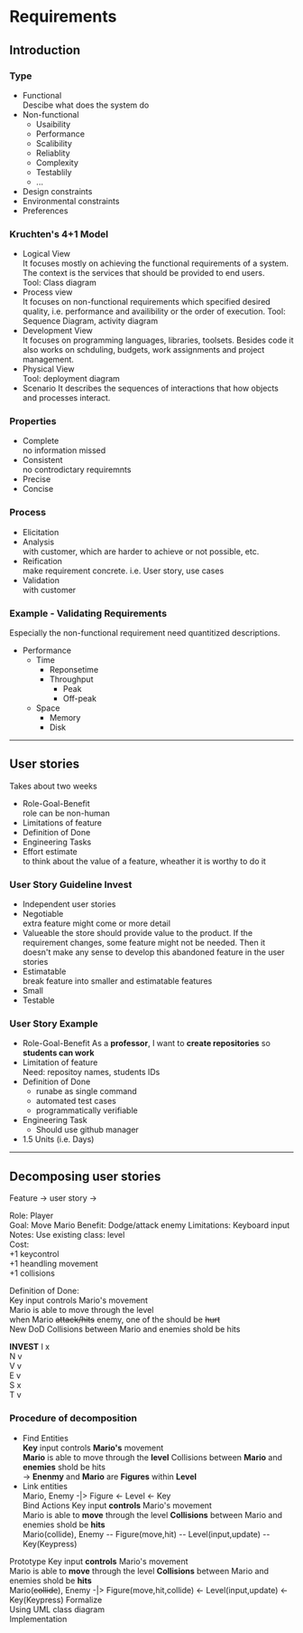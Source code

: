 # Requirements 
## Introduction 
### Type
- Functional  
    Descibe what does the system do
- Non-functional
    - Usaibility
    - Performance
    - Scalibility
    - Reliablity
    - Complexity
    - Testablily
    - ...
- Design constraints  
- Environmental constraints  
- Preferences  

### Kruchten's 4+1 Model
- Logical View  
    It focuses mostly on achieving the functional requirements of a system. The context is the services that should be provided to end users.  
    Tool: Class diagram  
- Process view  
    It focuses on non-functional requirements which specified desired quality, i.e. performance and availibility or the order of execution.
    Tool: Sequence Diagram, activity diagram
- Development View  
    It focuses on programming languages, libraries, toolsets. Besides code it also works on schduling, budgets, work assignments and project management.  
- Physical View  
    Tool: deployment diagram  
- Scenario
    It describes the sequences of interactions that how objects and processes interact.  
### Properties
- Complete  
    no information missed  
- Consistent  
    no controdictary requiremnts  
- Precise  
- Concise  

### Process
- Elicitation
- Analysis  
    with customer, which are harder to achieve or not possible, etc.  
- Reification  
    make requirement concrete. i.e. User story, use cases  
- Validation  
    with customer  

### Example - Validating Requirements
Especially the non-functional requirement need quantitized descriptions.
- Performance
    - Time
        - Reponsetime
        - Throughput
            - Peak
            - Off-peak
    - Space
        - Memory
        - Disk

---
## User stories  
Takes about two weeks  
- Role-Goal-Benefit  
    role can be non-human  
- Limitations of feature  
- Definition of Done  
- Engineering Tasks  
- Effort estimate  
    to think about the value of a feature, wheather it is worthy to do it  

### User Story Guideline Invest
- Independent user stories  
- Negotiable  
    extra feature might come or more detail
- Valueable 
    the store should provide value to the product. If the requirement changes, some feature might not be needed. Then it doesn't make any sense to develop this abandoned feature in the user stories  
- Estimatable  
    break feature into smaller and estimatable features  
- Small  
- Testable  


### User Story Example  
- Role-Goal-Benefit
    As a __professor__, I want to __create repositories__ so __students can work__
- Limitation of feature  
    Need: repositoy names, students IDs
- Definition of Done  
    - runabe as single command
    - automated test cases
    - programmatically verifiable
- Engineering Task  
    - Should use github manager  
- 1.5 Units (i.e. Days)

---
## Decomposing user stories  
Feature -> user story -> 

Role: Player  
Goal: Move Mario
Benefit: Dodge/attack enemy
Limitations: Keyboard input  
Notes: Use existing class: level  
Cost:  
    +1 keycontrol   
    +1 heandling movement  
    +1 collisions  

Definition of Done:  
    Key input controls Mario's movement  
    Mario is able to move through the level  
    when Mario ~~attack/hits~~ enemy, one of the should be ~~hurt~~  
New DoD
    Collisions between Mario and enemies shold be hits  

**INVEST**
I x  
N v  
V v  
E v  
S x  
T v  

### Procedure of decomposition
- Find Entities  
**Key** input controls **Mario's** movement  
**Mario** is able to move through the **level**
Collisions between **Mario** and **enemies** shold be hits  
-> **Enenmy** and **Mario** are **Figures** within **Level**  
- Link entities  
    Mario, Enemy -|> Figure <- Level <- Key  
Bind Actions
    Key input **controls** Mario's movement  
    Mario is able to **move** through the level
    **Collisions** between Mario and enemies shold be **hits**  
    Mario(collide), Enemy -- Figure(move,hit) -- Level(input,update) -- Key(Keypress)  

Prototype
    Key input **controls** Mario's movement  
    Mario is able to **move** through the level
    **Collisions** between Mario and enemies shold be **hits**  
    Mario(~~collide~~), Enemy -|> Figure(move,hit,collide) <- Level(input,update) <- Key(Keypress)
Formalize  
    Using UML class diagram  
Implementation